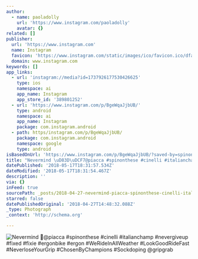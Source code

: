 ```yaml
---
author:
  - name: paoladolly
    url: 'https://www.instagram.com/paoladolly'
    avatar: {}
related: []
publisher:
  url: 'https://www.instagram.com'
  name: Instagram
  favicon: 'https://www.instagram.com/static/images/ico/favicon.ico/dfa85bb1fd63.ico'
  domain: www.instagram.com
keywords: []
app_links:
  - url: 'instagram://media?id=1737926177530426625'
    type: ios
    namespace: ai
    app_name: Instagram
    app_store_id: '389801252'
  - url: 'https://www.instagram.com/p/BgeWqaJjbUB/'
    type: android
    namespace: ai
    app_name: Instagram
    package: com.instagram.android
  - path: https/instagram.com/p/BgeWqaJjbUB/
    package: com.instagram.android
    namespace: google
    type: android
isBasedOnUrl: 'https://www.instagram.com/p/BgeWqaJjbUB/?saved-by=spinonthese'
title: "Nevermind \uD83D\uDCF7@piacca #spinonthese #cinelli #italianchamp #nevergiveup #fixed #fixie #ergonbike #ergon #WeRideInAllWeather #LookGoodRideFast #NeverloseYourGrip #ChosenByChampions #Sockdoping @gripgrab"
datePublished: '2018-05-17T18:31:57.534Z'
dateModified: '2018-05-17T18:31:54.467Z'
description: ''
via: {}
inFeed: true
sourcePath: _posts/2018-04-27-nevermind-piacca-spinonthese-cinelli-italianchamp-nev.md
starred: false
datePublishedOriginal: '2018-04-27T14:48:32.088Z'
_type: Photograph
_context: 'http://schema.org'

---
```

![Nevermind @piacca #spinonthese #cinelli #italianchamp #nevergiveup #fixed #fixie #ergonbike #ergon #WeRideInAllWeather #LookGoodRideFast #NeverloseYourGrip #ChosenByChampions #Sockdoping @gripgrab](https://scontent-iad3-1.cdninstagram.com/vp/e573fc71e5b57d84a68ca370a17ed776/5B79DBF5/t51.2885-15/e35/29094565_815494221969700_7187267993330515968_n.jpg)